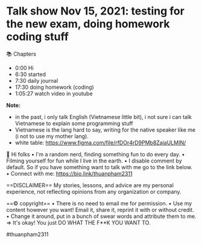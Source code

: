 # Talk show Nov 15, 2021: testing for the new exam, doing homework coding stuff

📚 Chapters

- 0:00 Hi
- 6:30 started
- 7:30 daily journal
- 17:30 doing homework (coding)
- 1:05:27 watch video in youtube

**Note:**

- in the past, i only talk English (Vietnamese little bit), i not sure i can talk Vietnamese to explain some programming stuff
- Vietnamese is the lang hard to say, writing for the native speaker like me (i not to use my mother lang).
- white table: https://www.figma.com/file/rfDOr4rD9PMb8ZajaULMIN/

👋 Hi folks
• I'm a random nerd, finding something fun to do every day.
• Filming yourself for fun while I live in the earth.
• I disable comment by default. So if you have something want to talk with me go to the link below.
• Connect with me: https://bio.link/thuanpham2311

==DISCLAIMER==
My stories, lessons, and advice are my personal experience, not reflecting opinions from any organization or company.

==© copyright==
• There is no need to email me for permission.
• Use my content however you want! Email it, share it, reprint it with or without credit.
• Change it around, put in a bunch of swear words and attribute them to me.
⇒ It's okay! You just DO WHAT THE F\*\*K YOU WANT TO.

#thuanpham2311
